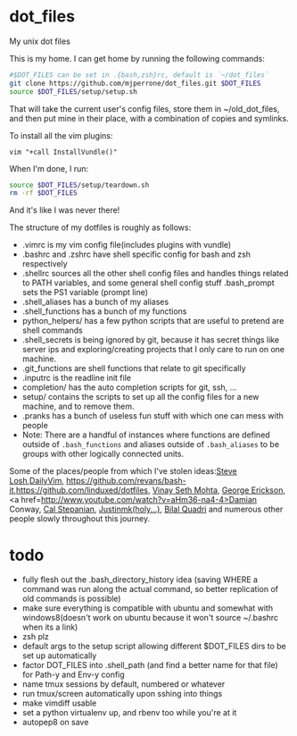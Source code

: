 dot_files
=========

My unix dot files

This is my home. I can get home by running the following commands:

```bash
#$DOT_FILES can be set in .{bash,zsh}rc, default is `~/dot_files`
git clone https://github.com/mjperrone/dot_files.git $DOT_FILES
source $DOT_FILES/setup/setup.sh
```

That will take the current user's config files, store them in ~/old_dot_files, and then put mine in their place, with a combination of copies and symlinks.

To install all the vim plugins:

```viml
vim "+call InstallVundle()"
```

When I'm done, I run:

```bash
source $DOT_FILES/setup/teardown.sh
rm -rf $DOT_FILES
```
And it's like I was never there!

The structure of my dotfiles is roughly as follows:

* .vimrc is my vim config file(includes plugins with vundle)
* .bashrc and .zshrc have shell specific config for bash and zsh respectively
* .shellrc sources all the other shell config files and handles things related to PATH variables, and some general shell config stuff
  .bash_prompt sets the PS1 variable (prompt line)
* .shell_aliases has a bunch of my aliases
* .shell_functions has a bunch of my functions
* python_helpers/ has a few python scripts that are useful to pretend are shell commands
* .shell_secrets is being ignored by git, because it has secret things like server ips and exploring/creating projects that I only care to run on one machine.
* .git_functions are shell functions that relate to git specifically
* .inputrc is the readline init file
* completion/ has the auto completion scripts for git, ssh, ...
* setup/ contains the scripts to set up all the config files for a new machine, and to remove them.
* .pranks has a bunch of useless fun stuff with which one can mess with people
* Note: There are a handful of instances where functions are defined outside of
  `.bash_functions` and aliases outside of `.bash_aliases` to be groups with other
  logically connected units.


Some of the places/people from which I've stolen ideas:<a href=http://learnvimscriptthehardway.stevelosh.com/>Steve Losh</a>,<a href=http://dailyvim.blogspot.com/>DailyVim</a>, <https://github.com/revans/bash-it>,<https://github.com/linduxed/dotfiles>, <a href=http://www.linkedin.com/in/vinaysethmohta>Vinay Seth Mohta</a>, <a href=https://github.com/GeorgeErickson/dotfiles>George Erickson</a>, <a href=http://www.youtube.com/watch?v=aHm36-na4-4>Damian Conway</a>, <a href=https://github.com/Ziphilt/dotfiles>Cal Stepanian</a>, <a href=https://github.com/justinmk/config/>Justinmk(holy...)</a>, <a href=http://bilalquadri.com/blog/2014/03/02/harmonizing-with-vi-nature/>Bilal Quadri</a> and numerous other people slowly throughout this journey.


todo
=========
* fully flesh out the .bash_directory_history idea (saving WHERE a command was run along the actual command, so better replication of old commands is possible)
* make sure everything is compatible with ubuntu and somewhat with windows8(doesn't work on ubuntu because it won't source ~/.bashrc when its a link)
* zsh plz
* default args to the setup script allowing different $DOT_FILES dirs to be set
  up automatically
* factor DOT_FILES into .shell_path (and find a better name for that file) for
  Path-y and Env-y config
* name tmux sessions by default, numbered or whatever
* run tmux/screen automatically upon sshing into things
* make vimdiff usable
* set a python virtualenv up, and rbenv too while you're at it
* autopep8 on save
